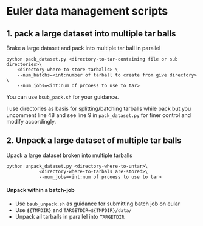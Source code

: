 # Euler data management scripts

## 1. pack a large dataset into multiple tar balls 
Brake a large dataset and pack into multiple tar ball in parallel 

```
python pack_dataset.py <directory-to-tar-containing file or sub directories>\
    <directory-where-to-store-tarballs> \
    --num_batchs=<int:number of tarball to create from give directory> \
    --num_jobs=<int:num of prcoess to use to tar>
```

You can use `bsub_pack.sh` for your guidance.

I use directories as basis for splitting/batching tarballs while pack but you uncomment line 48 and see line 9 in `pack_dataset.py` for finer control and modify accordingly.

## 2. Unpack a large dataset of multiple tar balls 
Upack a large dataset broken into multiple tarballs 

```
python unpack_dataset.py <directory-where-to-untar>\
            <directory-where-to-tarbals are-stored>\
            --num_jobs=<int:num of prcoess to use to tar>
```

#### Unpack within a batch-job
  - Use `bsub_unpack.sh` as guidance for submitting batch job on eular
  - Use `${TMPDIR}` and `TARGETDIR=${TMPDIR}/data/`
  - Unpack all tarballs in parallel into `TARGETDIR`
